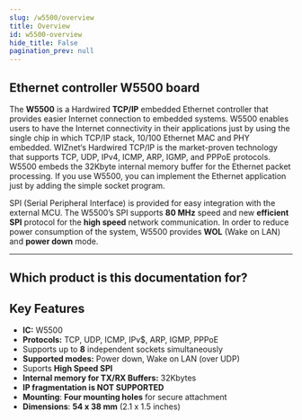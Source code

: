 ```yaml
---
slug: /w5500/overview
title: Overview
id: w5500-overview 
hide_title: False
pagination_prev: null
---
```


## Ethernet controller W5500 board

The **W5500** is a Hardwired **TCP/IP** embedded Ethernet controller that provides easier Internet connection to embedded systems. W5500 enables users to have the
Internet connectivity in their applications just by using the single chip in which
TCP/IP stack, 10/100 Ethernet MAC and PHY embedded. WIZnet‘s Hardwired TCP/IP is the market-proven technology that supports TCP, UDP, IPv4, ICMP, ARP, IGMP, and PPPoE protocols. W5500 embeds the 32Kbyte internal memory buffer for the Ethernet packet processing. If you use W5500, you can implement the Ethernet application just by adding the simple socket program.

SPI (Serial Peripheral Interface) is provided for easy integration with the external MCU. The W5500’s SPI supports **80 MHz** speed and new **efficient SPI** protocol for the **high speed** network communication. In order to reduce power consumption of the system, W5500 provides **WOL** (Wake on LAN) and **power down** mode.

<CenteredImage src="/img/w5500/333039.png" alt="W5500" caption="W5500 Ethernet controllers"/>

---

## Which product is this documentation for?

<QuickLink 
  title="Ethernet controller W5500 board" 
  description="333039"
  url="https://soldered.com/product/ethernet-controller-w5500-board/"
  image="/img/w5500/333039.png" 
/>

## Key Features

- **IC:** W5500
- **Protocols:** TCP, UDP, ICMP, IPv$, ARP, IGMP, PPPoE
- Supports up to **8** independent sockets simultaneously
- **Supported modes:** Power down, Wake on LAN (over UDP)
- Suports **High Speed SPI**
- **Internal memory for TX/RX Buffers:** 32Kbytes
- **IP fragmentation is NOT SUPPORTED**
- **Mounting**: **Four mounting holes** for secure attachment
- **Dimensions**: **54 x 38 mm** (2.1 x 1.5 inches)

